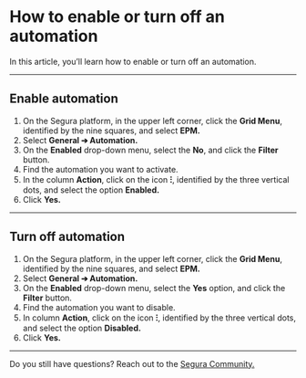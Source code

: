# How to enable or turn off an automation

In this article, you’ll learn how to enable or turn off an automation.

* * *

## Enable automation

1. On the Segura platform,  in the upper left corner, click the **Grid Menu**, identified by the nine squares, and select **EPM.**
2. Select **General ➔ Automation.**
3. On the **Enabled** drop-down menu, select the **No**, and click  the **Filter** button.
4. Find the automation you want to activate.
5. In the column **Action**, click on the icon **⁝**, identified by the three vertical dots, and select the option **Enabled.**
6. Click **Yes.**

* * *

## Turn off automation

1. On the Segura platform,  in the upper left corner, click the **Grid Menu**, identified by the nine squares, and select **EPM.**
2. Select **General ➔ Automation.**
3. On the **Enabled** drop-down menu, select the **Yes** option, and click the **Filter** button.
4. Find the automation you want to disable.
5. In column **Action**, click on the icon **⁝**, identified by the three vertical dots, and select the option **Disabled.**
6. Click **Yes.**

* * *

Do you still have questions? Reach out to the [Segura Community.](https://community.Segura.io/)

